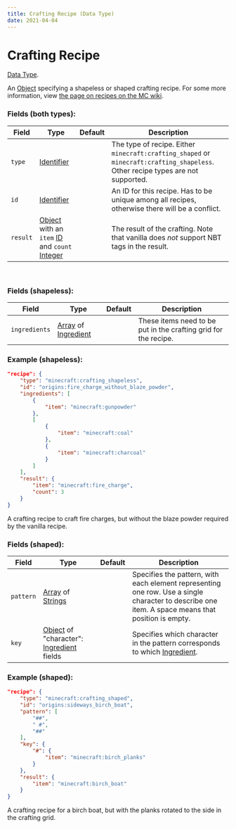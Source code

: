```yaml
---
title: Crafting Recipe (Data Type)
date: 2021-04-04
---
```

# Crafting Recipe

[Data Type](../data_types.md).

An [Object](object.md) specifying a shapeless or shaped crafting recipe. For some more information, view [the page on recipes on the MC wiki](https://minecraft.gamepedia.com/Recipe).

### Fields (both types):

Field  | Type | Default | Description
-------|------|---------|-------------
`type` | [Identifier](identifier.md) | | The type of recipe. Either `minecraft:crafting_shaped` or `minecraft:crafting_shapeless`. Other recipe types are not supported.
`id` | [Identifier](identifier.md) | | An ID for this recipe. Has to be unique among all recipes, otherwise there will be a conflict.
`result` | [Object](object.md) with an `item` [ID](identifier.md) and `count` [Integer](integer.md) | | The result of the crafting. Note that vanilla does _not_ support NBT tags in the result.

<br>

### Fields (shapeless):

Field  | Type | Default | Description
-------|------|---------|-------------
`ingredients` | [Array](array.md) of [Ingredient](ingredient.md) | | These items need to be put in the crafting grid for the recipe.

### Example (shapeless):

```json
"recipe": {
	"type": "minecraft:crafting_shapeless",
	"id": "origins:fire_charge_without_blaze_powder",
	"ingredients": [
	    {
	      	"item": "minecraft:gunpowder"
	    },
	    [
		    {
		        "item": "minecraft:coal"
		    },
		    {
		        "item": "minecraft:charcoal"
		    }
	    ]
	],
	"result": {
	    "item": "minecraft:fire_charge",
	    "count": 3
	}
}
```

A crafting recipe to craft fire charges, but without the blaze powder required by the vanilla recipe.
<br>

### Fields (shaped):

Field  | Type | Default | Description
-------|------|---------|-------------
`pattern` | [Array](array.md) of [Strings](string.md) | | Specifies the pattern, with each element representing one row. Use a single character to describe one item. A space means that position is empty.
`key` | [Object](object.md) of "character": [Ingredient](ingredient.md) fields | | Specifies which character in the pattern corresponds to which [Ingredient](ingredient.md).

### Example (shaped):

```json
"recipe": {
	"type": "minecraft:crafting_shaped",
	"id": "origins:sideways_birch_boat",
	"pattern": [
	    "##",
	    " #",
	    "##"
	],
	"key": {
	    "#": {
	    	"item": "minecraft:birch_planks"
	    }
  	},
  	"result": {
    	"item": "minecraft:birch_boat"
  	}
}
```

A crafting recipe for a birch boat, but with the planks rotated to the side in the crafting grid.
<br>